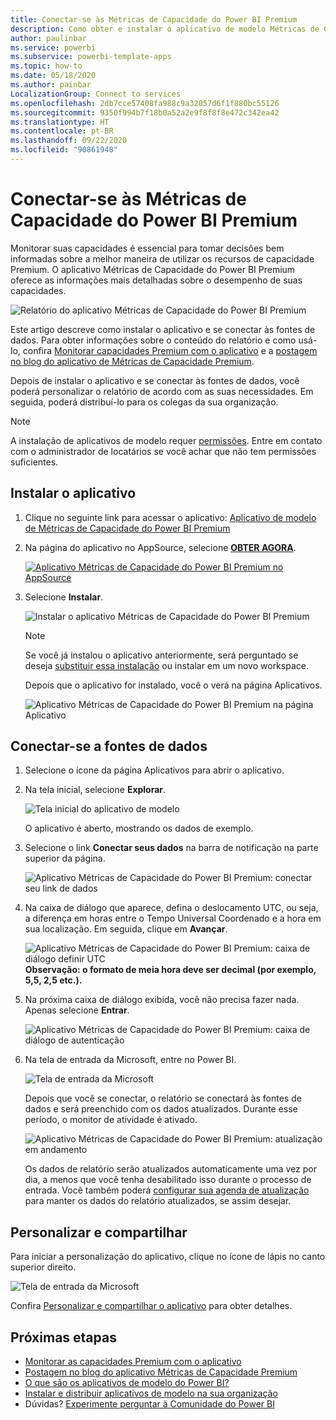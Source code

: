 ```yaml
---
title: Conectar-se às Métricas de Capacidade do Power BI Premium
description: Como obter e instalar o aplicativo de modelo Métricas de Capacidade do Power BI Premium e como se conectar aos dados
author: paulinbar
ms.service: powerbi
ms.subservice: powerbi-template-apps
ms.topic: how-to
ms.date: 05/18/2020
ms.author: painbar
LocalizationGroup: Connect to services
ms.openlocfilehash: 2db7cce57408fa988c9a32057d6f1f880bc55126
ms.sourcegitcommit: 9350f994b7f18b0a52a2e9f8f8f8e472c342ea42
ms.translationtype: HT
ms.contentlocale: pt-BR
ms.lasthandoff: 09/22/2020
ms.locfileid: "90861948"
---
```

# <a name="connect-to-power-bi-premium-capacity-metrics"></a>Conectar-se às Métricas de Capacidade do Power BI Premium
Monitorar suas capacidades é essencial para tomar decisões bem informadas sobre a melhor maneira de utilizar os recursos de capacidade Premium. O aplicativo Métricas de Capacidade do Power BI Premium oferece as informações mais detalhadas sobre o desempenho de suas capacidades.

![Relatório do aplicativo Métricas de Capacidade do Power BI Premium](media/service-connect-to-pbi-premium-capacity-metrics/service-pbi-premium-capacity-metrics-app-report.png)

Este artigo descreve como instalar o aplicativo e se conectar às fontes de dados. Para obter informações sobre o conteúdo do relatório e como usá-lo, confira [Monitorar capacidades Premium com o aplicativo](../admin/service-admin-premium-monitor-capacity.md) e a [postagem no blog do aplicativo de Métricas de Capacidade Premium](https://powerbi.microsoft.com/blog/premium-capacity-metrics-app-new-health-center-with-kpis-to-explore-relevant-metrics-and-steps-to-mitigate-issues/).

Depois de instalar o aplicativo e se conectar às fontes de dados, você poderá personalizar o relatório de acordo com as suas necessidades. Em seguida, poderá distribuí-lo para os colegas da sua organização.

> [!NOTE]
> A instalação de aplicativos de modelo requer [permissões](./service-template-apps-install-distribute.md#prerequisites). Entre em contato com o administrador de locatários se você achar que não tem permissões suficientes.

## <a name="install-the-app"></a>Instalar o aplicativo

1. Clique no seguinte link para acessar o aplicativo: [Aplicativo de modelo de Métricas de Capacidade do Power BI Premium](https://app.powerbi.com/groups/me/getapps/services/pbi_pcmm.capacity-metrics-dxt)

1. Na página do aplicativo no AppSource, selecione [**OBTER AGORA**](https://app.powerbi.com/groups/me/getapps/services/pbi_pcmm.capacity-metrics-dxt).

    [![Aplicativo Métricas de Capacidade do Power BI Premium no AppSource](media/service-connect-to-pbi-premium-capacity-metrics/service-pbi-premium-capacity-metrics-app-appsource-get-it-now.png)](https://app.powerbi.com/groups/me/getapps/services/pbi_pcmm.capacity-metrics-dxt)

1. Selecione **Instalar**. 

    ![Instalar o aplicativo Métricas de Capacidade do Power BI Premium](media/service-connect-to-pbi-premium-capacity-metrics/service-pbi-premium-capacity-metric-select-install.png)

    > [!NOTE]
    > Se você já instalou o aplicativo anteriormente, será perguntado se deseja [substituir essa instalação](./service-template-apps-install-distribute.md#update-a-template-app) ou instalar em um novo workspace.

    Depois que o aplicativo for instalado, você o verá na página Aplicativos.

   ![Aplicativo Métricas de Capacidade do Power BI Premium na página Aplicativo](media/service-connect-to-pbi-premium-capacity-metrics/service-pbi-premium-capacity-metrics-app-apps-page-icon.png)

## <a name="connect-to-data-sources"></a>Conectar-se a fontes de dados

1. Selecione o ícone da página Aplicativos para abrir o aplicativo.

1. Na tela inicial, selecione **Explorar**.

   ![Tela inicial do aplicativo de modelo](media/service-connect-to-pbi-premium-capacity-metrics/service-pbi-premium-capacity-metrics-app-splash-screen.png)

   O aplicativo é aberto, mostrando os dados de exemplo.

1. Selecione o link **Conectar seus dados** na barra de notificação na parte superior da página.

   ![Aplicativo Métricas de Capacidade do Power BI Premium: conectar seu link de dados](media/service-connect-to-pbi-premium-capacity-metrics/service-pbi-premium-capacity-metrics-app-connect-data.png)

1. Na caixa de diálogo que aparece, defina o deslocamento UTC, ou seja, a diferença em horas entre o Tempo Universal Coordenado e a hora em sua localização. Em seguida, clique em **Avançar**.
  
   ![Aplicativo Métricas de Capacidade do Power BI Premium: caixa de diálogo definir UTC](media/service-connect-to-pbi-premium-capacity-metrics/service-pbi-premium-capacity-metrics-app-setutc-dialog.png)
   **Observação: o formato de meia hora deve ser decimal (por exemplo, 5,5, 2,5 etc.).**

1. Na próxima caixa de diálogo exibida, você não precisa fazer nada. Apenas selecione **Entrar**.

   ![Aplicativo Métricas de Capacidade do Power BI Premium: caixa de diálogo de autenticação](media/service-connect-to-pbi-premium-capacity-metrics/service-pbi-premium-capacity-metrics-app-authentication-dialog.png)

1. Na tela de entrada da Microsoft, entre no Power BI.

   ![Tela de entrada da Microsoft](media/service-connect-to-pbi-premium-capacity-metrics/service-pbi-premium-capacity-metrics-app-microsoft-login.png)

   Depois que você se conectar, o relatório se conectará às fontes de dados e será preenchido com os dados atualizados. Durante esse período, o monitor de atividade é ativado.

   ![Aplicativo Métricas de Capacidade do Power BI Premium: atualização em andamento](media/service-connect-to-pbi-premium-capacity-metrics/service-pbi-premium-capacity-metrics-app-refresh-monitor.png)

   Os dados de relatório serão atualizados automaticamente uma vez por dia, a menos que você tenha desabilitado isso durante o processo de entrada. Você também poderá [configurar sua agenda de atualização](./refresh-scheduled-refresh.md) para manter os dados do relatório atualizados, se assim desejar.

## <a name="customize-and-share"></a>Personalizar e compartilhar

Para iniciar a personalização do aplicativo, clique no ícone de lápis no canto superior direito.

 ![Tela de entrada da Microsoft](media/service-connect-to-pbi-premium-capacity-metrics/service-pbi-premium-capacity-metrics-app-customize.png)

Confira [Personalizar e compartilhar o aplicativo](./service-template-apps-install-distribute.md#customize-and-share-the-app) para obter detalhes.

## <a name="next-steps"></a>Próximas etapas
* [Monitorar as capacidades Premium com o aplicativo](../admin/service-admin-premium-monitor-capacity.md)
* [Postagem no blog do aplicativo Métricas de Capacidade Premium](https://powerbi.microsoft.com/blog/premium-capacity-metrics-app-new-health-center-with-kpis-to-explore-relevant-metrics-and-steps-to-mitigate-issues/)
* [O que são os aplicativos de modelo do Power BI?](./service-template-apps-overview.md)
* [Instalar e distribuir aplicativos de modelo na sua organização](./service-template-apps-install-distribute.md)
* Dúvidas? [Experimente perguntar à Comunidade do Power BI](https://community.powerbi.com/)